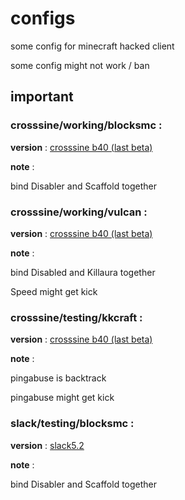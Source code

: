 # configs
some config for minecraft hacked client 

some config might not work / ban

## important
### crosssine/working/blocksmc : 

**version** : [crosssine b40 (last beta)](https://crosssine.github.io/file/CrossSine-BetaBuild.jar)

**note** : 

bind Disabler and Scaffold together

### crosssine/working/vulcan : 

**version** : [crosssine b40 (last beta)](https://crosssine.github.io/file/CrossSine-BetaBuild.jar)

**note** : 

bind Disabled and Killaura together

Speed might get kick

### crosssine/testing/kkcraft : 

**version** : [crosssine b40 (last beta)](https://crosssine.github.io/file/CrossSine-BetaBuild.jar)

**note** : 

pingabuse is backtrack

pingabuse might get kick

### slack/testing/blocksmc : 

**version** : [slack5.2](https://github.com/DGVPSH/SlackOpen/releases/download/B5.2/Slack.zip)

**note** : 

bind Disabler and Scaffold together

